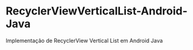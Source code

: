 # RecyclerViewVerticalList-Android-Java

Implementação de RecyclerView Vertical List em Android Java
